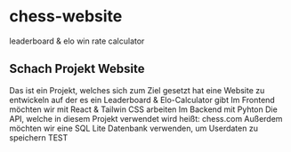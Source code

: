 # chess-website

leaderboard & elo win rate calculator

## Schach Projekt Website

Das ist ein Projekt, welches sich zum Ziel gesetzt hat eine Website zu entwickeln auf der es ein Leaderboard & Elo-Calculator gibt
Im Frontend möchten wir mit React & Tailwin CSS arbeiten
Im Backend mit Pyhton
Die API, welche in diesem Projekt verwendet wird heißt: chess.com
Außerdem möchten wir eine SQL Lite Datenbank verwenden, um Userdaten zu speichern
TEST
